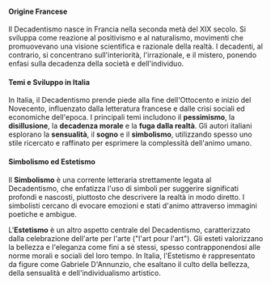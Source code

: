 
#### Origine Francese

Il Decadentismo nasce in Francia nella seconda metà del XIX secolo. Si sviluppa come reazione al positivismo e al naturalismo, movimenti che promuovevano una visione scientifica e razionale della realtà. I decadenti, al contrario, si concentrano sull'interiorità, l'irrazionale, e il mistero, ponendo enfasi sulla decadenza della società e dell'individuo.

#### Temi e Sviluppo in Italia

In Italia, il Decadentismo prende piede alla fine dell'Ottocento e inizio del Novecento, influenzato dalla letteratura francese e dalle crisi sociali ed economiche dell'epoca. I principali temi includono il **pessimismo**, la **disillusione**, la **decadenza morale** e la **fuga dalla realtà**. Gli autori italiani esplorano la **sensualità**, il **sogno** e il **simbolismo**, utilizzando spesso uno stile ricercato e raffinato per esprimere la complessità dell'animo umano.

#### Simbolismo ed Estetismo

Il **Simbolismo** è una corrente letteraria strettamente legata al Decadentismo, che enfatizza l'uso di simboli per suggerire significati profondi e nascosti, piuttosto che descrivere la realtà in modo diretto. I simbolisti cercano di evocare emozioni e stati d'animo attraverso immagini poetiche e ambigue.

L'**Estetismo** è un altro aspetto centrale del Decadentismo, caratterizzato dalla celebrazione dell'arte per l'arte ("l'art pour l'art"). Gli esteti valorizzano la bellezza e l'eleganza come fini a sé stessi, spesso contrapponendosi alle norme morali e sociali del loro tempo. In Italia, l'Estetismo è rappresentato da figure come Gabriele D'Annunzio, che esaltano il culto della bellezza, della sensualità e dell'individualismo artistico.